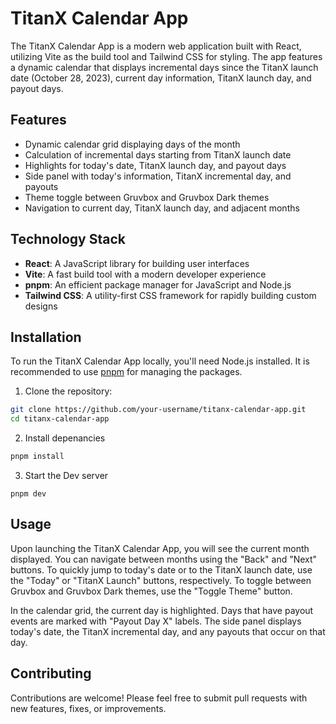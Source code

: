 # TitanX Calendar App

The TitanX Calendar App is a modern web application built with React, utilizing Vite as the build tool and Tailwind CSS for styling. The app features a dynamic calendar that displays incremental days since the TitanX launch date (October 28, 2023), current day information, TitanX launch day, and payout days.

## Features

- Dynamic calendar grid displaying days of the month
- Calculation of incremental days starting from TitanX launch date
- Highlights for today's date, TitanX launch day, and payout days
- Side panel with today's information, TitanX incremental day, and payouts
- Theme toggle between Gruvbox and Gruvbox Dark themes
- Navigation to current day, TitanX launch day, and adjacent months

## Technology Stack

- **React**: A JavaScript library for building user interfaces
- **Vite**: A fast build tool with a modern developer experience
- **pnpm**: An efficient package manager for JavaScript and Node.js
- **Tailwind CSS**: A utility-first CSS framework for rapidly building custom designs

## Installation

To run the TitanX Calendar App locally, you'll need Node.js installed. It is recommended to use [pnpm](https://pnpm.io/) for managing the packages.

1. Clone the repository:

```bash
git clone https://github.com/your-username/titanx-calendar-app.git
cd titanx-calendar-app
```

2. Install depenancies

```bash
pnpm install
```

3. Start the Dev server

```
pnpm dev
```

## Usage
Upon launching the TitanX Calendar App, you will see the current month displayed. You can navigate between months using the "Back" and "Next" buttons. To quickly jump to today's date or to the TitanX launch date, use the "Today" or "TitanX Launch" buttons, respectively. To toggle between Gruvbox and Gruvbox Dark themes, use the "Toggle Theme" button.

In the calendar grid, the current day is highlighted. Days that have payout events are marked with "Payout Day X" labels. The side panel displays today's date, the TitanX incremental day, and any payouts that occur on that day.

## Contributing
Contributions are welcome! Please feel free to submit pull requests with new features, fixes, or improvements.

